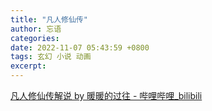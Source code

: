 ```yaml
---
title: "凡人修仙传"
author: 忘语
categories: 
date: 2022-11-07 05:43:59 +0800
tags: 玄幻 小说 动画
excerpt: 
---
```




[凡人修仙传解说 by 暖暖的过往 - 哔哩哔哩_bilibili](https://space.bilibili.com/282142577/channel/collectiondetail?sid=425028)

